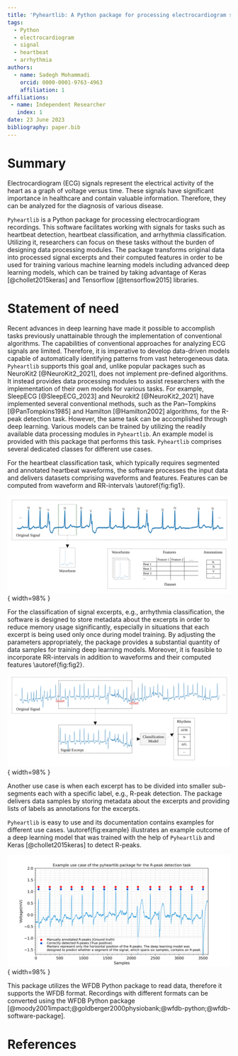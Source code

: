 ```yaml
---
title: 'Pyheartlib: A Python package for processing electrocardiogram signals'
tags:
  - Python
  - electrocardiogram
  - signal
  - heartbeat
  - arrhythmia
authors:
  - name: Sadegh Mohammadi
    orcid: 0000-0001-9763-4963
    affiliation: 1
affiliations:
 - name: Independent Researcher
   index: 1
date: 23 June 2023
bibliography: paper.bib
---
```


# Summary

Electrocardiogram (ECG) signals represent the electrical activity of the heart as a graph of voltage versus time. These signals have significant importance in healthcare and contain valuable information. Therefore, they can be analyzed for the diagnosis of various disease.

`Pyheartlib` is a Python package for processing electrocardiogram recordings. This software facilitates working with signals for tasks such as heartbeat detection, heartbeat classification, and arrhythmia classification. Utilizing it, researchers can focus on these tasks without the burden of designing data processing modules. The package transforms original data into processed signal excerpts and their computed features in order to be used for training various machine learning models including advanced deep learning models, which can be trained by taking advantage of Keras [@chollet2015keras] and Tensorflow [@tensorflow2015] libraries.

# Statement of need

Recent advances in deep learning have made it possible to accomplish tasks previously unattainable through the implementation of conventional algorithms. The capabilities of conventional approaches for analyzing ECG signals are limited. Therefore, it is imperative to develop data-driven models capable of automatically identifying patterns from vast heterogeneous data. `Pyheartlib` supports this goal and, unlike popular packages such as NeuroKit2 [@NeuroKit2_2021], does not implement pre-defined algorithms. It instead provides data processing modules to assist researchers with the implementation of their own models for various tasks. For example, SleepECG [@SleepECG_2023] and Neurokit2 [@NeuroKit2_2021] have implemented several conventional methods, such as the Pan–Tompkins [@PanTompkins1985] and Hamilton [@Hamilton2002] algorithms, for the R-peak detection task. However, the same task can be accomplished through deep learning. Various models can be trained by utilizing the readily available data processing modules in `Pyheartlib`. An example model is provided with this package that performs this task. `Pyheartlib` comprises several dedicated classes for different use cases.

For the heartbeat classification task, which typically requires segmented and annotated heartbeat waveforms, the software processes the input data and delivers datasets comprising waveforms and features. Features can be computed from waveform and RR-intervals \autoref{fig:fig1}.

![Pyheartlib processes the provided ECG records and generates a dataset comprising waveforms, computed features, and their corresponding annotations. \label{fig:fig1}](fig1.png){ width=98% }

For the classification of signal excerpts, e.g., arrhythmia classification, the software is designed to store metadata about the excerpts in order to reduce memory usage significantly, especially in situations that each excerpt is being used only once during model training. By adjusting the parameters appropriately, the package provides a substantial quantity of data samples for training deep learning models. Moreover, it is feasible to incorporate RR-intervals in addition to waveforms and their computed features \autoref{fig:fig2}.

![An excerpt, its onset, and offset on the original signal. The excerpt onset and offset are computed by a sliding window. \label{fig:fig2}](fig2.png){ width=98% }

Another use case is when each excerpt has to be divided into smaller sub-segments each with a specific label, e.g., R-peak detection. The package delivers data samples by storing metadata about the excerpts and providing lists of labels as annotations for the excerpts.

`Pyheartlib` is easy to use and its documentation contains examples for different use cases. \autoref{fig:example} illustrates an example outcome of a deep learning model that was trained with the help of `Pyheartlib` and Keras [@chollet2015keras] to detect R-peaks.

![R-peak detection using deep learning. In this example use case, the Pyheartlib package was utilized for processing the signals for training and testing a deep learning model that was implemented using the Keras library. This figure illustrates the outcome of the model on the test dataset. Additional information about this example model is available on the project repository and its documentation. \label{fig:example}](mis.png){ width=98% }

This package utilizes the WFDB Python package to read data, therefore it supports the WFDB format. Recordings with different formats can be converted using the WFDB Python package [@moody2001impact;@goldberger2000physiobank;@wfdb-python;@wfdb-software-package].

# References
